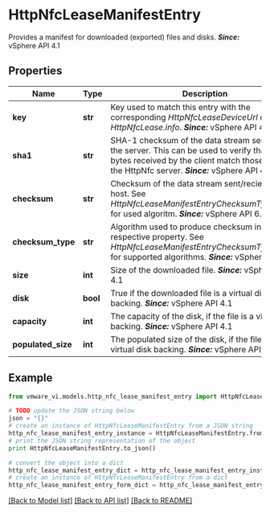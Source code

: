 # HttpNfcLeaseManifestEntry

Provides a manifest for downloaded (exported) files and disks.  ***Since:*** vSphere API 4.1 

## Properties
Name | Type | Description | Notes
------------ | ------------- | ------------- | -------------
**key** | **str** | Key used to match this entry with the corresponding *HttpNfcLeaseDeviceUrl* entry in *HttpNfcLease.info*.  ***Since:*** vSphere API 4.1  | 
**sha1** | **str** | SHA-1 checksum of the data stream sent from the server.  This can be used to verify that the bytes received by the client match those sent by the HttpNfc server.  ***Since:*** vSphere API 4.1  | 
**checksum** | **str** | Checksum of the data stream sent/recieved by host.  See *HttpNfcLeaseManifestEntryChecksumType_enum* for used algoritm.  ***Since:*** vSphere API 6.7  | [optional] 
**checksum_type** | **str** | Algorithm used to produce checksum in respective property.  See *HttpNfcLeaseManifestEntryChecksumType_enum* for supported algorithms.  ***Since:*** vSphere API 6.7  | [optional] 
**size** | **int** | Size of the downloaded file.  ***Since:*** vSphere API 4.1  | 
**disk** | **bool** | True if the downloaded file is a virtual disk backing.  ***Since:*** vSphere API 4.1  | 
**capacity** | **int** | The capacity of the disk, if the file is a virtual disk backing.  ***Since:*** vSphere API 4.1  | [optional] 
**populated_size** | **int** | The populated size of the disk, if the file is a virtual disk backing.  ***Since:*** vSphere API 4.1  | [optional] 

## Example

```python
from vmware_vi.models.http_nfc_lease_manifest_entry import HttpNfcLeaseManifestEntry

# TODO update the JSON string below
json = "{}"
# create an instance of HttpNfcLeaseManifestEntry from a JSON string
http_nfc_lease_manifest_entry_instance = HttpNfcLeaseManifestEntry.from_json(json)
# print the JSON string representation of the object
print HttpNfcLeaseManifestEntry.to_json()

# convert the object into a dict
http_nfc_lease_manifest_entry_dict = http_nfc_lease_manifest_entry_instance.to_dict()
# create an instance of HttpNfcLeaseManifestEntry from a dict
http_nfc_lease_manifest_entry_form_dict = http_nfc_lease_manifest_entry.from_dict(http_nfc_lease_manifest_entry_dict)
```
[[Back to Model list]](../README.md#documentation-for-models) [[Back to API list]](../README.md#documentation-for-api-endpoints) [[Back to README]](../README.md)


